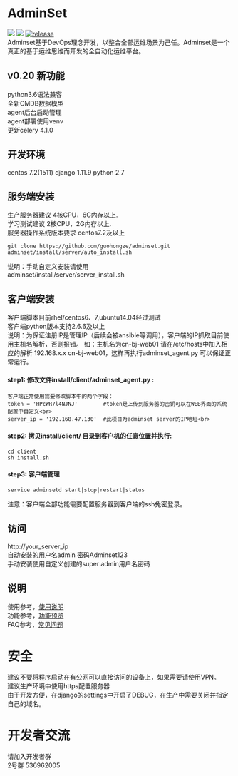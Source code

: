 # AdminSet
<img src="https://travis-ci.org/guohongze/adminset.svg?branch=master"></img> 
<img src="https://img.shields.io/hexpm/l/plug.svg"></img>
[![release](https://img.shields.io/github/release/guohongze/adminset.svg)](https://github.com/guohongze/adminset/releases)
<br>
Adminset基于DevOps理念开发，以整合全部运维场景为己任。Adminset是一个真正的基于运维思维而开发的全自动化运维平台。<br>

## v0.20 新功能
python3.6语法兼容<br>
全新CMDB数据模型<br>
agent后台启动管理<br>
agent部署使用venv<br>
更新celery 4.1.0<br>


## 开发环境
centos 7.2(1511) django 1.11.9 python 2.7<br>

## 服务端安装
生产服务器建议 4核CPU，6G内存以上.<br>
学习测试建议 2核CPU，2G内存以上.<br>
服务器操作系统版本要求 centos7.2及以上<br>
```
git clone https://github.com/guohongze/adminset.git
adminset/install/server/auto_install.sh
```
说明：手动自定义安装请使用<br>
adminset/install/server/server_install.sh<br>


## 客户端安装
客户端脚本目前rhel/centos6、7,ubuntu14.04经过测试<br>
客户端python版本支持2.6.6及以上<br>
说明：为保证注册IP是管理IP（后续会被ansible等调用），客户端的IP抓取目前使用主机名解析，否则报错。 
如：主机名为cn-bj-web01 请在/etc/hosts中加入相应的解析 192.168.x.x cn-bj-web01，这样再执行adminset_agent.py 可以保证正常运行。
#### step1: 修改文件install/client/adminset_agent.py :
```
客户端正常使用需要修改脚本中的两个字段：
token = 'HPcWR7l4NJNJ'        #token是上传到服务器的密钥可以在WEB界面的系统配置中自定义<br>
server_ip = '192.168.47.130'  #此项目为adminset server的IP地址<br>
```
#### step2: 拷贝install/client/ 目录到客户机的任意位置并执行:
```
cd client
sh install.sh
```
#### step3: 客户端管理
```
service adminsetd start|stop|restart|status
```
注意：客户端全部功能需要配置服务器到客户端的ssh免密登录。<br>


## 访问
http://your_server_ip<br>
自动安装的用户名admin 密码Adminset123<br>
手动安装使用自定义创建的super admin用户名密码

## 说明
使用参考，<a href="https://github.com/guohongze/adminset/blob/master/docs/Manual.md">使用说明</a><br>
功能参考，<a href="https://github.com/guohongze/adminset/wiki/AdminSet">功能预览</a><br>
FAQ参考，<a href="https://github.com/guohongze/adminset/wiki/FAQ">常见问题</a>

# 安全
建议不要将程序启动在有公网可以直接访问的设备上，如果需要请使用VPN。<br>
建议生产环境中使用https配置服务器<br>
由于开发方便，在django的settings中开启了DEBUG，在生产中需要关闭并指定自己的域名。

# 开发者交流
请加入开发者群<br>
2号群 536962005<br>
